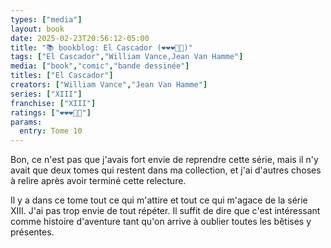 ```yaml
---
types: ["media"]
layout: book
date: 2025-02-23T20:56:12-05:00
title: "📚 bookblog: El Cascador (❤️❤️❤️🖤🖤)"
tags: ["El Cascador","William Vance,Jean Van Hamme"]
media: ["book","comic","bande dessinée"]
titles: ["El Cascador"]
creators: ["William Vance","Jean Van Hamme"]
series: ["XIII"]
franchise: ["XIII"]
ratings: ["❤️❤️❤️🖤🖤"]
params:
  entry: Tome 10
---
```


Bon, ce n'est pas que j'avais fort envie de reprendre cette série, mais il n'y avait que deux tomes qui restent dans ma collection, et j'ai d'autres choses à relire après avoir terminé cette relecture.

Il y a dans ce tome tout ce qui m'attire et tout ce qui m'agace de la série XIII. J'ai pas trop envie de tout répéter. Il suffit de dire que c'est intéressant comme histoire d'aventure tant qu'on arrive à oublier toutes les bêtises y présentes.
